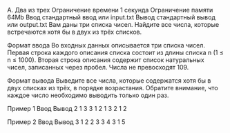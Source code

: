 A. Два из трех
Ограничение времени	1 секунда
Ограничение памяти	64Mb
Ввод	стандартный ввод или input.txt
Вывод	стандартный вывод или output.txt
Вам даны три списка чисел. Найдите все числа, которые встречаются хотя бы в двух из трёх списков.

Формат ввода
Во входных данных описывается три списка чисел. Первая строка каждого описания списка состоит из длины списка n (1 ≤ n ≤ 1000). Вторая строка описания содержит список натуральных чисел, записанных через пробел. Числа не превосходят 109.

Формат вывода
Выведите все числа, которые содержатся хотя бы в двух списках из трёх, в порядке возрастания. Обратите внимание, что каждое число необходимо выводить только один раз.

Пример 1
Ввод	Вывод
2      1 3
3 1
2
1 3
2
1 2

Пример 2
Ввод	Вывод
3
1 2 2
3
3 4 3
1
5
